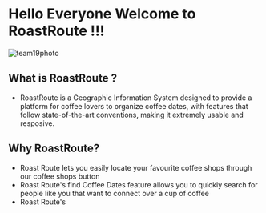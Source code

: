 # Hello Everyone Welcome to RoastRoute !!!
![team19photo](https://user-images.githubusercontent.com/93873940/235373311-a15d9c1d-dbf8-4aaf-a7ac-b872006ef460.jpg)

## What is RoastRoute ? 
- RoastRoute is a Geographic Information System designed to provide a platform for coffee lovers to organize coffee dates, with features that follow state-of-the-art conventions, making it extremely usable and resposive.

## Why RoastRoute?
- Roast Route lets you easily locate your favourite coffee shops through our coffee shops button
- Roast Route's find Coffee Dates feature allows you to quickly search for people like you that want to connect over a cup of coffee
- Roast Route's 
